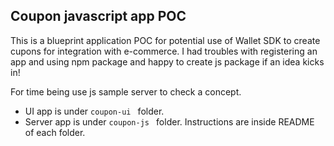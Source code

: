 ## Coupon javascript app POC
This is a blueprint application POC for potential use of Wallet SDK to create cupons for integration with e-commerce.
I had troubles with registering an app and using npm package and happy to create js package if an idea kicks in!

For time being use js sample server to check a concept.
 - UI app is under  `coupon-ui ` folder.
 - Server app is under  `coupon-js ` folder.
 Instructions are inside README of each folder.